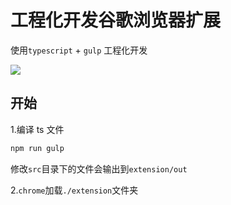 # 工程化开发谷歌浏览器扩展

使用`typescript` + `gulp` 工程化开发

![](http://bhyblog.oss-cn-shenzhen.aliyuncs.com/hexo/Code_Ako9Q6BZrP.png)

## 开始

1.编译 ts 文件

```bash
npm run gulp
```

修改`src`目录下的文件会输出到`extension/out`

2.`chrome`加载`./extension`文件夹
